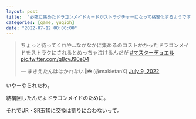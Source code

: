 ```yaml
---
layout: post
title:  "必死に集めたドラゴンメイドカードがストラクチャーになって格安化するようです..."
categories: [game, yugioh]
date: "2022-07-12 00:00:00"
---
```


<blockquote class="twitter-tweet tw-align-center"><p lang="ja" dir="ltr">ちょっと待ってくれや…なかなかに集めるのコストかかったドラゴンメイドをストラクにされるとめっちゃ泣けるんだが <a href="https://twitter.com/hashtag/%E3%83%9E%E3%82%B9%E3%82%BF%E3%83%BC%E3%83%87%E3%83%A5%E3%82%A8%E3%83%AB?src=hash&amp;ref_src=twsrc%5Etfw">#マスターデュエル</a> <a href="https://t.co/g8cvJ90e04">pic.twitter.com/g8cvJ90e04</a></p>&mdash; まきえたんははかれない🥦☘️ (@makietanX) <a href="https://twitter.com/makietanX/status/1545813674060681216?ref_src=twsrc%5Etfw">July 9, 2022</a></blockquote> <script async src="https://platform.twitter.com/widgets.js" charset="utf-8"></script>

いやーやられたわ。

結構回したんだよドラゴンメイドのために。

それでUR・SR玉10に交換は割りに合わないって。
